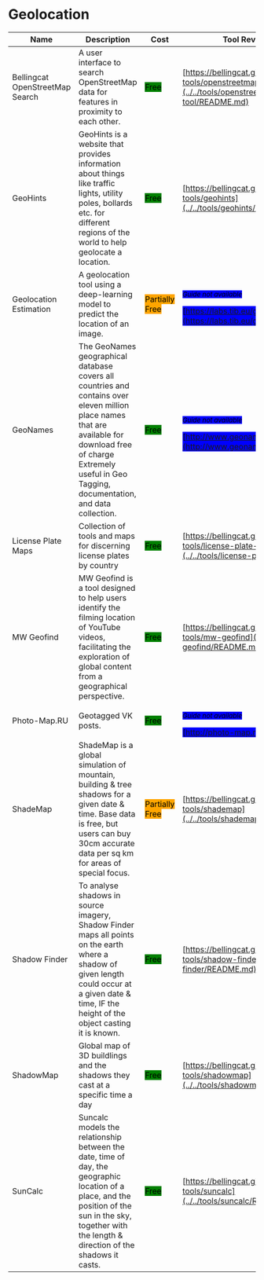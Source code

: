 # Geolocation

| Name | Description | Cost | Tool Review and Guide |
| --- | --- | --- | --- |
| Bellingcat OpenStreetMap Search | A user interface to search OpenStreetMap data for features in proximity to each other. | <mark style="background-color:green;">Free</mark> | [https://bellingcat.gitbook.io/toolkit/more/all-tools/openstreetmap-search-tool](../../tools/openstreetmap-search-tool/README.md) |
| GeoHints | GeoHints is a website that provides information about things like traffic lights, utility poles, bollards etc. for different regions of the world to help geolocate a location. | <mark style="background-color:green;">Free</mark> | [https://bellingcat.gitbook.io/toolkit/more/all-tools/geohints](../../tools/geohints/README.md) |
| Geolocation Estimation | A geolocation tool using a deep-learning model to predict the location of an image. | <mark style="background-color:orange;">Partially Free</mark> | <p><sub><em><mark style="background-color:blue;">Guide not available</mark></em></sub></p><mark style="background-color:blue;"> [https://labs.tib.eu/geoestimation/](https://labs.tib.eu/geoestimation/) </mark> |
| GeoNames | The GeoNames geographical database covers all countries and contains over eleven million place names that are available for download free of charge Extremely useful in Geo Tagging, documentation, and data collection. | <mark style="background-color:green;">Free</mark> | <p><sub><em><mark style="background-color:blue;">Guide not available</mark></em></sub></p><mark style="background-color:blue;"> [http://www.geonames.org/](http://www.geonames.org/) </mark> |
| License Plate Maps | Collection of tools and maps for discerning license plates by country | <mark style="background-color:green;">Free</mark> | [https://bellingcat.gitbook.io/toolkit/more/all-tools/license-plate-maps](../../tools/license-plate-maps/README.md) |
| MW Geofind | MW Geofind is a tool designed to help users identify the filming location of YouTube videos, facilitating the exploration of global content from a geographical perspective. | <mark style="background-color:green;">Free</mark> | [https://bellingcat.gitbook.io/toolkit/more/all-tools/mw-geofind](../../tools/mw-geofind/README.md) |
| Photo-Map.RU | Geotagged VK posts. | <mark style="background-color:green;">Free</mark> | <p><sub><em><mark style="background-color:blue;">Guide not available</mark></em></sub></p><mark style="background-color:blue;"> [http://photo-map.ru/](http://photo-map.ru/) </mark> |
| ShadeMap | ShadeMap is a global simulation of mountain, building & tree shadows for a given date & time. Base data is free, but users can buy 30cm accurate data per sq km for areas of special focus. | <mark style="background-color:orange;">Partially Free</mark> | [https://bellingcat.gitbook.io/toolkit/more/all-tools/shademap](../../tools/shademap/README.md) |
| Shadow Finder | To analyse shadows in source imagery, Shadow Finder maps all points on the earth where a shadow of given length could occur at a given date & time, IF the height of the object casting it is known. | <mark style="background-color:green;">Free</mark> | [https://bellingcat.gitbook.io/toolkit/more/all-tools/shadow-finder](../../tools/shadow-finder/README.md) |
| ShadowMap | Global map of 3D buildlings and the shadows they cast at a specific time a day | <mark style="background-color:green;">Free</mark> | [https://bellingcat.gitbook.io/toolkit/more/all-tools/shadowmap](../../tools/shadowmap/README.md) |
| SunCalc | Suncalc models the relationship between the date, time of day, the geographic location of a place, and the position of the sun in the sky, together with the length & direction of the shadows it casts. | <mark style="background-color:green;">Free</mark> | [https://bellingcat.gitbook.io/toolkit/more/all-tools/suncalc](../../tools/suncalc/README.md) |